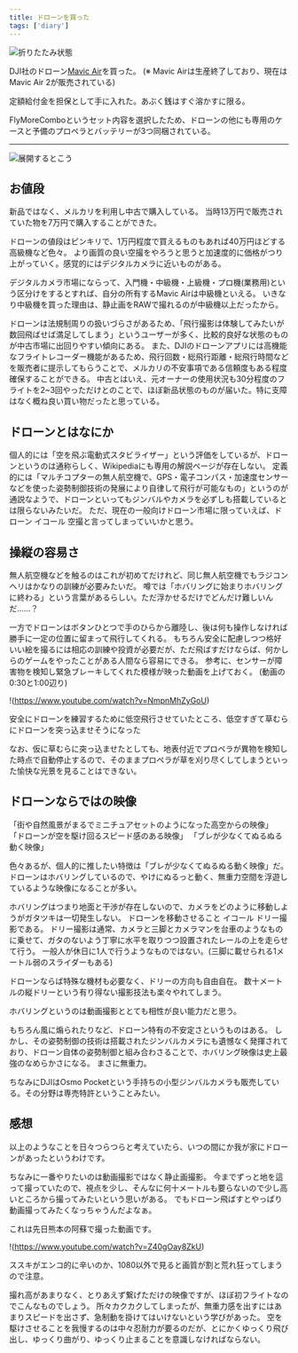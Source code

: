 ```yaml
---
title: ドローンを買った
tags: ['diary']
---
```


![折りたたみ状態](IMG_4818.jpg "折りたたみ状態")

DJI社のドローン[Mavic Air](https://www.dji.com/jp/mavic-air-2?site=brandsite&from=eol_mavic-air)を買った。
(※ Mavic Airは生産終了しており、現在はMavic Air 2が販売されている)

定額給付金を担保として手に入れた。あぶく銭はすぐ溶かすに限る。

FlyMoreComboというセット内容を選択したため、ドローンの他にも専用のケースと予備のプロペラとバッテリーが3つ同梱されている。

***

![展開するとこう](IMG_4817.jpg "展開するとこう")

## お値段

新品ではなく、メルカリを利用し中古で購入している。
当時13万円で販売されていた物を7万円で購入することができた。

ドローンの値段はピンキリで、1万円程度で買えるものもあれば40万円ほどする高級機など色々。
より画質の良い空撮をやろうと思うと加速度的に価格がつり上がっていく。感覚的にはデジタルカメラに近いものがある。

デジタルカメラ市場にならって、入門機・中級機・上級機・プロ機(業務用)という区分けをするとすれば、自分の所有するMavic Airは中級機といえる。
いきなり中級機を買った理由は、静止画をRAWで撮れるのが中級機以上だったから。

ドローンは法規制周りの扱いづらさがあるため、「飛行撮影は体験してみたいが数回飛ばせば満足してしまう」というユーザーが多く、比較的良好な状態のものが中古市場に出回りやすい傾向にある。
また、DJIのドローンアプリには高機能なフライトレコーダー機能があるため、飛行回数・総飛行距離・総飛行時間などを販売者に提示してもらうことで、メルカリの不安事項である信頼度もある程度確保することができる。
中古とはいえ、元オーナーの使用状況も30分程度のフライトを2~3回やっただけとのことで、ほぼ新品状態のものが届いた。特に支障はなく概ね良い買い物だったと思っている。

## ドローンとはなにか

個人的には「空を飛ぶ電動式スタビライザー」という評価をしているが、ドローンというのは通称らしく、Wikipediaにも専用の解説ページが存在しない。
定義的には「マルチコプターの無人航空機で、GPS・電子コンパス・加速度センサーなどを使った姿勢制御技術の発展により自律して飛行が可能なもの」というのが通説なようで、ドローンといってもジンバルやカメラを必ずしも搭載しているとは限らないみたいだ。
ただ、現在の一般向けドローン市場に限っていえば、ドローン イコール 空撮と言ってしまっていいかと思う。

## 操縦の容易さ

無人航空機などを触るのはこれが初めてだけれど、同じ無人航空機でもラジコンヘリはかなりの訓練が必要みたいだ。
噂では「ホバリングに始まりホバリングに終わる」という言葉があるらしい。ただ浮かせるだけでどんだけ難しいんだ……？

一方でドローンはボタンひとつで手のひらから離陸し、後は何も操作しなければ勝手に一定の位置に留まって飛行してくれる。
もちろん安全に配慮しつつ格好いい絵を撮るには相応の訓練や投資が必要だが、ただ飛ばすだけならば、何かしらのゲームをやったことがある人間なら容易にできる。
参考に、センサーが障害物を検知し緊急ブレーキしてくれた模様が映った動画を上げておく。
(動画の0:30と1:00辺り)

!(https://www.youtube.com/watch?v=NmpnMhZyGoU)

安全にドローンを練習するために低空飛行させていたところ、低空すぎて草むらにドローンを突っ込ませそうになった

なお、仮に草むらに突っ込ませたとしても、地表付近でプロペラが異物を検知した時点で自動停止するので、そのままプロペラが草を刈り尽くしてしまうといった愉快な光景を見ることはできない。

## ドローンならではの映像

「街や自然風景がまるでミニチュアセットのようになった高空からの映像」
「ドローンが空を駆け回るスピード感のある映像」
「ブレが少なくてぬるぬる動く映像」

色々あるが、個人的に推したい特徴は「ブレが少なくてぬるぬる動く映像」だ。
ドローンはホバリングしているので、やけにぬるっと動く、無重力空間を浮遊しているような映像になることが多い。

ホバリングはつまり地面と干渉が存在しないので、カメラをどのように移動しようがガタツキは一切発生しない。
ドローンを移動させること イコール ドリー撮影である。
ドリー撮影は通常、カメラと三脚とカメラマンを台車のようなものに乗せて、ガタのないよう丁寧に水平を取りつつ設置されたレールの上を走らせて行う。
一般人が休日に1人で行うようなものではない。(三脚に載せられる1メートル弱のスライダーもある)

ドローンならば特殊な機材も必要なく、ドリーの方向も自由自在。
数十メートルの縦ドリーという有り得ない撮影技法も楽々やれてしまう。

ホバリングというのは動画撮影ととても相性が良い能力だと思う。

もちろん風に煽られたりなど、ドローン特有の不安定さというものはある。
しかし、その姿勢制御の技術は搭載されたジンバルカメラにも遺憾なく発揮されており、ドローン自体の姿勢制御と組み合わさることで、ホバリング映像は史上最強のなめらかさになる。
まさに無重力。

ちなみにDJIはOsmo Pocketという手持ちの小型ジンバルカメラも販売している。その分野は専売特許ということみたい。

## 感想

以上のようなことを日々つらつらと考えていたら、いつの間にか我が家にドローンがあったというわけです。

ちなみに一番やりたいのは動画撮影ではなく静止画撮影。
今までずっと地を這って撮っていたので、視点を少し、そんなに何十メートルも要らないので少し高いところから撮ってみたいという思いがある。
でもドローン飛ばすとやっぱり動画撮ってみたくなっちゃうんだよなぁ。

これは先日熊本の阿蘇で撮った動画です。

!(https://www.youtube.com/watch?v=Z40gOay8ZkU)

ススキがエンコ的に辛いのか、1080以外で見ると画質が割と荒れ狂ってしまうので注意。

撮れ高があまりなく、とりあえず繋げただけの映像ですが、ほぼ初フライトなのでこんなものでしょう。
所々カクカクしてしまったが、無重力感を出すにはあまりスピードを出さず、急制動を掛けてはいけないという学びがあった。
空を駆けさせることを我慢するのは中々忍耐力が要るのだが、とにかくゆっくり飛び出し、ゆっくり曲がり、ゆっくり止まることを意識しなければならない。
